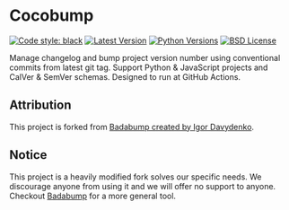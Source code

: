 # Cocobump

[![Code style: black](https://img.shields.io/badge/code%20style-black-000000.svg)](https://github.com/psf/black)
[![Latest Version](https://img.shields.io/pypi/v/badabump.svg)](https://pypi.org/project/cocobump/)
[![Python Versions](https://img.shields.io/pypi/pyversions/badabump.svg)](https://pypi.org/project/cocobump/)
[![BSD License](https://img.shields.io/pypi/l/badabump.svg)](https://github.com/playpauseandstop/badabump/blob/master/LICENSE)

Manage changelog and bump project version number using conventional commits from latest git tag. Support Python & JavaScript projects and CalVer & SemVer schemas. Designed to run at GitHub Actions.


## Attribution
This project is forked from [Badabump created by Igor Davydenko](https://github.com/playpauseandstop/badabump).

## Notice
This project is a heavily modified fork solves our specific needs. We discourage
anyone from using it and we will offer no support to anyone. Checkout
[Badabump](https://github.com/playpauseandstop/badabump) for a more general
tool.
